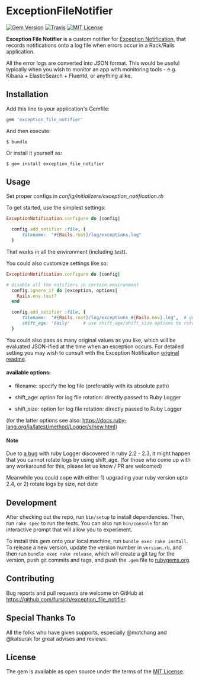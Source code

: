 # ExceptionFileNotifier

[![Gem Version](https://badge.fury.io/rb/exception_file_notifier.svg)](https://badge.fury.io/rb/exception_file_notifier)
[![Travis](https://api.travis-ci.org/fursich/exception_file_notifier.png)](http://travis-ci.org/fursich/exception_file_notifier)
[![MIT License](http://img.shields.io/badge/license-MIT-blue.svg?style=flat)](LICENSE)

**Exception File Notifier** is a custom notifier for [Exception Notification](https://github.com/smartinez87/exception_notification), that records notifications onto a log file when errors occur in a Rack/Rails application.

All the error logs are converted into JSON format. This would be useful typically when you wish to monitor an app with monitoring tools - e.g. Kibana + ElasticSearch + Fluentd, or anything alike.

## Installation

Add this line to your application's Gemfile:

```ruby
gem 'exception_file_notifier'
```

And then execute:

    $ bundle

Or install it yourself as:

    $ gem install exception_file_notifier

## Usage

Set proper configs in *config/initializers/exception_notification.rb*

To get started, use the simplest settings:

```ruby:config/initializers/exception_notification.rb
ExceptionNotification.configure do |config|

  config.add_notifier :file, {
      filename:  "#{Rails.root}/log/exceptions.log"
  }
```

That works in all the environment (including test).

You could also customize settings like so:

```ruby:config/initializers/exception_notification.rb
ExceptionNotification.configure do |config|

# disable all the notifiers in certain environment
  config.ignore_if do |exception, options|
    Rails.env.test?
  end

  config.add_notifier :file, {
      filename:  "#{Rails.root}/log/exceptions_#{Rails.env}.log",  # generate different log files depending on environments
      shift_age: 'daily'     # use shift_age/shift_size options to rotate log files
  }
```

You could also pass as many original values as you like, which will be evaluated JSON-ified at the time when an exception occurs. For detailed setting you may wish to consult with the Exception Notification [original readme](https://github.com/smartinez87/exception_notification).

#### available options:

- filename:   specify the log file (preferablly with its absolute path)

- shift_age:  option for log file rotation: directly passed to Ruby Logger

- shift_size: option for log file rotation: directly passed to Ruby Logger

(for the latter options see also: https://docs.ruby-lang.org/ja/latest/method/Logger/s/new.html)

#### Note

Due to [a bug](https://bugs.ruby-lang.org/issues/12948) with ruby Logger discovered in ruby 2.2 - 2.3, it might happen that you cannot rotate logs by using shift_age. (for those who come up with any workaround for this, please let us know / PR are welcomed)

Meanwhile you could cope with either 1) upgrading your ruby version upto 2.4, or 2) rotate logs by size, not date

## Development

After checking out the repo, run `bin/setup` to install dependencies. Then, run `rake spec` to run the tests. You can also run `bin/console` for an interactive prompt that will allow you to experiment.

To install this gem onto your local machine, run `bundle exec rake install`. To release a new version, update the version number in `version.rb`, and then run `bundle exec rake release`, which will create a git tag for the version, push git commits and tags, and push the `.gem` file to [rubygems.org](https://rubygems.org).

## Contributing

Bug reports and pull requests are welcome on GitHub at https://github.com/fursich/exception_file_notifier.

## Special Thanks To

All the folks who have given supports, especially @motchang and @katsurak for great advises and reviews.

## License

The gem is available as open source under the terms of the [MIT License](http://opensource.org/licenses/MIT).
